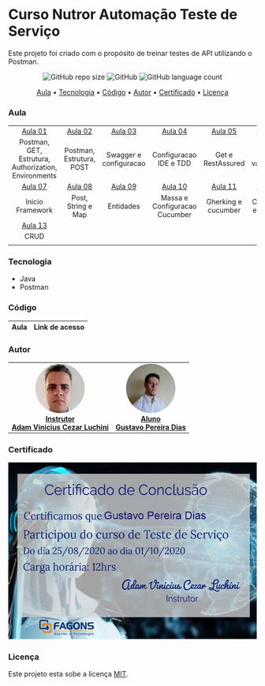 # Curso Nutror Automação Teste de Serviço

Este projeto foi criado com o propósito de treinar testes de API utilizando o Postman.

<p align="center">
	<img alt="GitHub repo size" src="https://img.shields.io/github/repo-size/gpd38/cursoNutrorAutomacaoTesteServico">
	<img alt="GitHub" src="https://img.shields.io/github/license/gpd38/cursoNutrorAutomacaoTesteServico?color=red">
	<img alt="GitHub language count" src="https://img.shields.io/github/languages/count/gpd38/cursoNutrorAutomacaoTesteServico">
</p>

<p align="center">
	<a href="#Aula">Aula</a> •
	<a href="#Tecnologia">Tecnologia</a> •
	<a href="#Código">Código</a> •
	<a href="#Autor">Autor</a> •
	<a href="#Certificado">Certificado</a> •
	<a href="#Licença">Licença</a>
</p>

### Aula

|||||||
|:--:|:--:|:--:|:--:|:--:|:--:|
| [Aula 01]() | [Aula 02]() | [Aula 03]() | [Aula 04]() | [Aula 05]() | [Aula 06]() |
|Postman, GET, Estrutura, Authorization, Environments|Postman, Estrutura, POST|Swagger e configuracao|Configuracao IDE e TDD|Get e RestAssured|Get e validacoes|
| [Aula 07]() | [Aula 08]() | [Aula 09]() | [Aula 10]() | [Aula 11]() | [Aula 12]() |
|Inicio Framework|Post, String e Map|Entidades|Massa e Configuracao Cucumber|Gherking e cucumber|Cucumber e relatorio|
| [Aula 13]() ||||||
|CRUD||||||
|||||||


### Tecnologia

* Java
* Postman

### Código

|Aula|Link de acesso|
|----|--------------|

### Autor

<table>
	<tr>
		<td align="center">
			<a href="https://www.linkedin.com/in/adamviniciusqa/">
				<img style="border-radius: 50%;" src="https://raw.githubusercontent.com/gpd38/cursoNutrorAutomacaoTesteServico/master/img/adam.png" width="100px;" alt="Adam Vinicius Cezar Luchini"/>
				<br /><b>Instrutor<br>Adam Vinicius Cezar Luchini</b>
			</a>
			<br />
		</td>
		<td align="center">
			<a href="https://www.linkedin.com/in/gustavopereiradias">
				<img style="border-radius: 50%;" src="https://raw.githubusercontent.com/gpd38/cursoNutrorAutomacaoTesteServico/master/img/gustavo.png" width="100px;" alt="Gustavo Pereira Dias"/>
				<br /><b>Aluno<br>Gustavo Pereira Dias</b>
			</a>
			<br />
		</td>
	</tr>
</table>


### Certificado

![Certificado Automação de Teste de Serviço](https://github.com/gpd38/cursoNutrorAutomacaoTesteServico/blob/master/img/certificadoconclusaocurso.png)

### Licença

Este projeto esta sobe a licença [MIT](./LICENSE).
